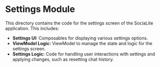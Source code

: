 # Settings Module

This directory contains the code for the settings screen of the SociaLite application. This includes:

-   **Settings UI:** Composables for displaying various settings options.
-   **ViewModel Logic:** ViewModel to manage the state and logic for the settings screen.
-   **Settings Logic:** Code for handling user interactions with settings and applying changes, such as resetting chat history.
